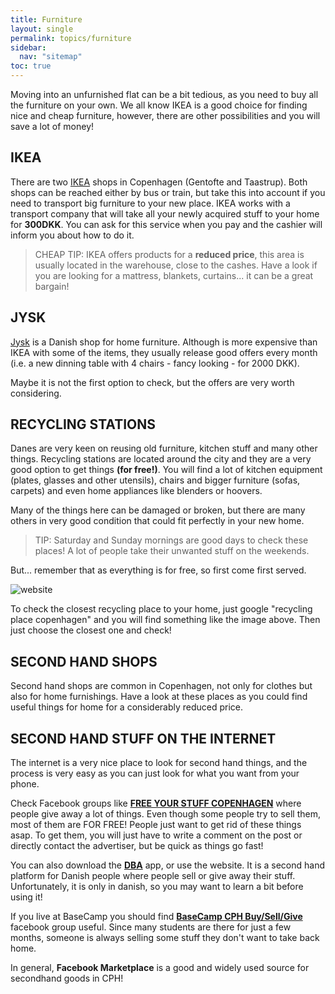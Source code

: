 ```yaml
---
title: Furniture
layout: single
permalink: topics/furniture
sidebar:
  nav: "sitemap"
toc: true
---
```


<!-- # How to furnish your new home? -->
Moving into an unfurnished flat can be a bit tedious, as you need to buy all the furniture on your own. We all know IKEA is a good choice for finding nice and cheap furniture, however, there are other possibilities and you will save a lot of money!

## IKEA 
There are two [IKEA](https://www.ikea.com/) shops in Copenhagen (Gentofte and Taastrup). Both shops can be reached either by bus or train, but take this into account if you need to transport big furniture to your new place. IKEA works with a transport company that will take all your newly acquired stuff to your home for **300DKK**. You can ask for this service when you pay and the cashier will inform you about how to do it. 

>CHEAP TIP:
IKEA offers products for a **reduced price**, this area is usually located in the warehouse, close to the cashes. Have a look if you are looking for a mattress, blankets, curtains... it can be a great bargain!

## JYSK

[Jysk](https://jysk.dk/) is a Danish shop for home furniture. Although is more expensive than IKEA with some of the items, they usually release good offers every month (i.e. a new dinning table with 4 chairs - fancy looking - for 2000 DKK). 

Maybe it is not the first option to check, but the offers are very worth considering. 

## RECYCLING STATIONS

Danes are very keen on reusing old furniture, kitchen stuff and many other things. Recycling stations are located around the city and they are a very good option to get things **(for free!)**. You will find a lot of kitchen equipment (plates, glasses and other utensils), chairs and bigger furniture (sofas, carpets) and even home appliances like blenders or hoovers. 

Many of the things here can be damaged or broken, but there are many others in very good condition that could fit perfectly in your new home. 

>TIP: Saturday and Sunday mornings are good days to check these places! A lot of people take their unwanted stuff on the weekends. 

But... remember that as everything is for free, so first come first served. 

![website](Figures/Places.png)

To check the closest recycling place to your home, just google "recycling place copenhagen" and you will find something like the image above. Then just choose the closest one and check!

## SECOND HAND SHOPS

Second hand shops are common in Copenhagen, not only for clothes but also for home furnishings. Have a look at these places as you could find useful things for home for a considerably reduced price. 

## SECOND HAND STUFF ON THE INTERNET 

The internet is a very nice place to look for second hand things, and the process is very easy as you can just look for what you want from your phone. 

Check Facebook groups like [**FREE YOUR STUFF COPENHAGEN**](https://www.facebook.com/groups/freethestuffcph/) where people give away a lot of things. Even though some people try to sell them, most of them are FOR FREE! People just want to get rid of these things asap. To get them, you will just have to write a comment on the post or directly contact the advertiser, but be quick as things go fast!

You can also download the [**DBA**](https://www.dba.dk/) app, or use the website. It is a second hand platform for Danish people where people sell or give away their stuff. Unfortunately, it is only in danish, so you may want to learn a bit before using it!

If you live at BaseCamp you should find [**BaseCamp CPH Buy/Sell/Give**](https://www.facebook.com/groups/1841985679414331/) facebook group useful. Since many students are there for just a few months, someone is always selling some stuff they don't want to take back home.

In general, **Facebook Marketplace** is a good and widely used source for secondhand goods in CPH!


